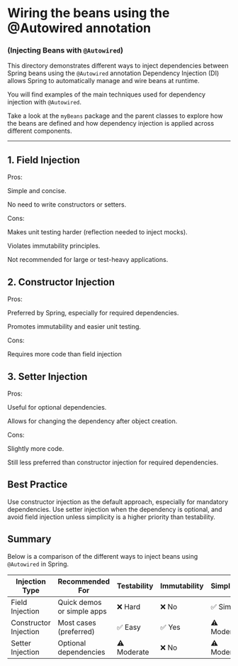 # Wiring the beans using the @Autowired annotation  
### (Injecting Beans with `@Autowired`)
This directory demonstrates different ways to inject dependencies between Spring beans using the `@Autowired` annotation
Dependency Injection (DI) allows Spring to automatically manage and wire beans at runtime.

You will find examples of the main techniques used for dependency injection with `@Autowired`.

Take a look at the `myBeans` package and the parent classes to explore how the beans are defined and how dependency injection is applied across different components.

---

##  1. Field Injection
Pros:

Simple and concise.

No need to write constructors or setters.

Cons:

Makes unit testing harder (reflection needed to inject mocks).

Violates immutability principles.

Not recommended for large or test-heavy applications.

## 2. Constructor Injection
Pros:

Preferred by Spring, especially for required dependencies.

Promotes immutability and easier unit testing.


Cons:

Requires more code than field injection

## 3. Setter Injection
Pros:

Useful for optional dependencies.

Allows for changing the dependency after object creation.

Cons:

Slightly more code.

Still less preferred than constructor injection for required dependencies.

## Best Practice
Use constructor injection as the default approach, especially for mandatory dependencies. Use setter injection when the dependency is optional, and avoid field injection unless simplicity is a higher priority than testability.


## Summary

Below is a comparison of the different ways to inject beans using `@Autowired` in Spring.


| Injection Type         | Recommended For             | Testability | Immutability | Simplicity     |
|------------------------|-----------------------------|-------------|--------------|----------------|
| Field Injection        | Quick demos or simple apps  | ❌ Hard      | ❌ No         | ✅ Simple       |
| Constructor Injection  | Most cases (preferred)      | ✅ Easy      | ✅ Yes        | ⚠️ Moderate     |
| Setter Injection       | Optional dependencies       | ⚠️ Moderate  | ❌ No         | ⚠️ Moderate     |
